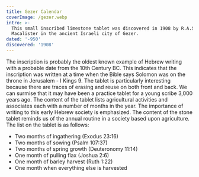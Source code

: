```yaml
---
title: Gezer Calendar
coverImage: /gezer.webp
intro: >-
  This small inscribed limestone tablet was discovered in 1908 by R.A.S.
  Macalister in the ancient Israeli city of Gezer.
dated: '-950'
discovered: '1908'
---
```


The inscription is probably the oldest known example of Hebrew writing with a probable date from the 10th Century BC. This indicates that the inscription was written at a time when the Bible says Solomon was on the throne in Jerusalem - I Kings 9. The tablet is particularly interesting because there are traces of erasing and reuse on both front and back. We can surmise that it may have been a practice tablet for a young scribe 3,000 years ago. The content of the tablet lists agricultural activities and associates each with a number of months in the year. The importance of writing to this early Hebrew society is emphasized. The content of the stone tablet reminds us of the annual routine in a society based upon agriculture. The list on the tablet is as follows:

* Two months of ingathering (Exodus 23:16)
* Two months of sowing (Psalm 107:37)
* Two months of spring growth (Deuteronomy 11:14)
* One month of pulling flax (Joshua 2:6)
* One month of barley harvest (Ruth 1:22)
* One month when everything else is harvested
